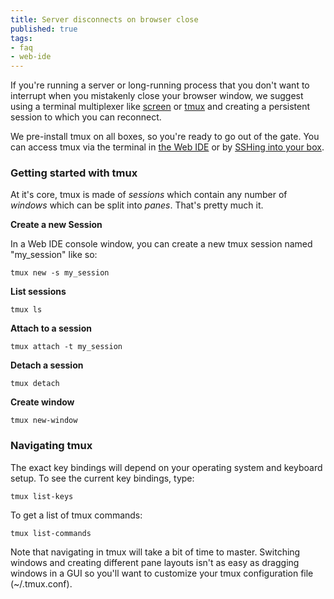 ```yaml
---
title: Server disconnects on browser close
published: true
tags:
- faq
- web-ide
---
```


If you're running a server or long-running process that you don't want to interrupt when you mistakenly close your browser window, we suggest using a terminal multiplexer like [screen](http://www.gnu.org/software/screen/) or [tmux](http://tmux.sourceforge.net/) and creating a persistent session to which you can reconnect.

We pre-install tmux on all boxes, so you're ready to go out of the gate. You can access tmux via the terminal in [the Web IDE](ide-general#console) or by [SSHing into your box](/categories/ssh).

### Getting started with tmux

At it's core, tmux is made of *sessions* which contain any number of *windows* which can be split into *panes*. That's pretty much it.

**Create a new Session**

In a Web IDE console window, you can create a new tmux session named "my_session" like so:

    tmux new -s my_session

**List sessions**

    tmux ls

**Attach to a session**

    tmux attach -t my_session

**Detach a session**

    tmux detach

**Create window**

    tmux new-window


### Navigating tmux

The exact key bindings will depend on your operating system and keyboard setup. To see the current key bindings, type:

    tmux list-keys

To get a list of tmux commands:

    tmux list-commands

<p class="alert">
Note that navigating in tmux will take a bit of time to master. Switching windows and creating different pane layouts isn't as easy as dragging windows in a GUI so you'll want to customize your tmux configuration file (~/.tmux.conf).
</p>
